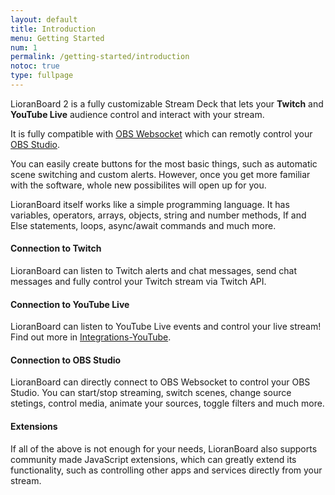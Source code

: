```yaml
---
layout: default
title: Introduction
menu: Getting Started
num: 1
permalink: /getting-started/introduction
notoc: true
type: fullpage
---
```


<p class="lb-lead">LioranBoard 2 is a fully customizable Stream Deck that lets your <b>Twitch</b> and <b>YouTube Live</b> audience control and interact with your stream. </p>

It is fully compatible with [OBS Websocket](https://obsproject.com/forum/resources/obs-websocket-remote-control-obs-studio-from-websockets.466/) which can remotly control your [OBS Studio](https://obsproject.com/).

You can easily create buttons for the most basic things, such as automatic scene switching and custom alerts. However, once you get more familiar with the software, whole new possibilites will open up for you. 

LioranBoard itself works like a simple programming language. It has variables, operators, arrays, objects, string and number methods, If and Else statements, loops, async/await commands and much more.

#### Connection to Twitch

LioranBoard can listen to Twitch alerts and chat messages, send chat messages and fully control your Twitch stream via Twitch API. 

#### Connection to YouTube Live

LioranBoard can listen to YouTube Live events and control your live stream! Find out more in [Integrations-YouTube](https://lioranboard.ca/docs/integrations/youtube/general). 

#### Connection to OBS Studio

LioranBoard can directly connect to OBS Websocket to control your OBS Studio. You can start/stop streaming, switch scenes, change source stetings, control media, animate your sources, toggle filters and much more. 

#### Extensions

If all of the above is not enough for your needs, LioranBoard also supports community made JavaScript extensions, which can greatly extend its functionality, such as controlling other apps and services directly from your stream. 
